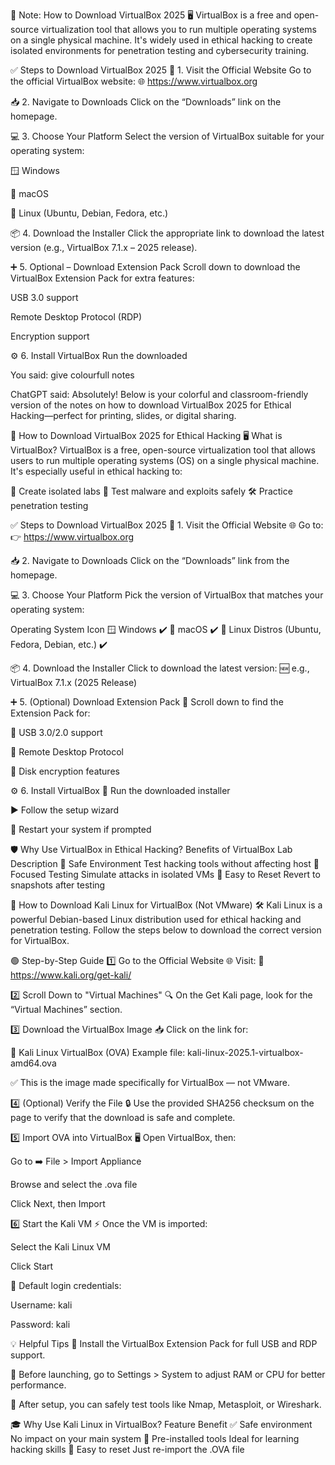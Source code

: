 📘 Note: How to Download VirtualBox 2025 
🖥️ VirtualBox is a free and open-source virtualization tool that allows you to run multiple operating systems on a single physical machine. It's widely used in ethical hacking to create isolated environments for penetration testing and cybersecurity training.

✅ Steps to Download VirtualBox 2025
🔗 1. Visit the Official Website
Go to the official VirtualBox website:
🌐 https://www.virtualbox.org

📥 2. Navigate to Downloads
Click on the “Downloads” link on the homepage.

💻 3. Choose Your Platform
Select the version of VirtualBox suitable for your operating system:

🪟 Windows

🍎 macOS

🐧 Linux (Ubuntu, Debian, Fedora, etc.)

📦 4. Download the Installer
Click the appropriate link to download the latest version
(e.g., VirtualBox 7.1.x – 2025 release).

➕ 5. Optional – Download Extension Pack
Scroll down to download the VirtualBox Extension Pack for extra features:

USB 3.0 support

Remote Desktop Protocol (RDP)

Encryption support

⚙️ 6. Install VirtualBox
Run the downloaded



You said:
give colourfull notes

ChatGPT said:
Absolutely! Below is your colorful and classroom-friendly version of the notes on how to download VirtualBox 2025 for Ethical Hacking—perfect for printing, slides, or digital sharing.

📘 How to Download VirtualBox 2025 for Ethical Hacking
🖥️ What is VirtualBox?
VirtualBox is a free, open-source virtualization tool that allows users to run multiple operating systems (OS) on a single physical machine. It's especially useful in ethical hacking to:

🔐 Create isolated labs
🧪 Test malware and exploits safely
🛠️ Practice penetration testing

✅ Steps to Download VirtualBox 2025
🔗 1. Visit the Official Website
🌐 Go to:
👉 https://www.virtualbox.org

📥 2. Navigate to Downloads
Click on the “Downloads” link from the homepage.

💻 3. Choose Your Platform
Pick the version of VirtualBox that matches your operating system:

Operating System	Icon
🪟 Windows	✔️
🍎 macOS	✔️
🐧 Linux Distros (Ubuntu, Fedora, Debian, etc.)	✔️

📦 4. Download the Installer
Click to download the latest version:
🆕 e.g., VirtualBox 7.1.x (2025 Release)

➕ 5. (Optional) Download Extension Pack
📂 Scroll down to find the Extension Pack for:

🔌 USB 3.0/2.0 support

📡 Remote Desktop Protocol

🔐 Disk encryption features

⚙️ 6. Install VirtualBox
📂 Run the downloaded installer

▶️ Follow the setup wizard

🔁 Restart your system if prompted

🛡️ Why Use VirtualBox in Ethical Hacking?
Benefits of VirtualBox Lab	Description
🧪 Safe Environment	Test hacking tools without affecting host
🎯 Focused Testing	Simulate attacks in isolated VMs
🔁 Easy to Reset	Revert to snapshots after testing


🎯 How to Download Kali Linux for VirtualBox (Not VMware)
🛠️ Kali Linux is a powerful Debian-based Linux distribution used for ethical hacking and penetration testing. Follow the steps below to download the correct version for VirtualBox.

🟢 Step-by-Step Guide
1️⃣ Go to the Official Website
🌐 Visit:
🔗 https://www.kali.org/get-kali/

2️⃣ Scroll Down to "Virtual Machines"
🔍 On the Get Kali page, look for the “Virtual Machines” section.

3️⃣ Download the VirtualBox Image
📥 Click on the link for:

🔸 Kali Linux VirtualBox (OVA)
Example file: kali-linux-2025.1-virtualbox-amd64.ova

✅ This is the image made specifically for VirtualBox — not VMware.

4️⃣ (Optional) Verify the File
🔒 Use the provided SHA256 checksum on the page to verify that the download is safe and complete.

5️⃣ Import OVA into VirtualBox
🖥️ Open VirtualBox, then:

Go to ➡️ File > Import Appliance

Browse and select the .ova file

Click Next, then Import

6️⃣ Start the Kali VM
⚡ Once the VM is imported:

Select the Kali Linux VM

Click Start

🔑 Default login credentials:

Username: kali

Password: kali

💡 Helpful Tips
🔧 Install the VirtualBox Extension Pack for full USB and RDP support.

🔄 Before launching, go to Settings > System to adjust RAM or CPU for better performance.

🧪 After setup, you can safely test tools like Nmap, Metasploit, or Wireshark.

🎓 Why Use Kali Linux in VirtualBox?
Feature	Benefit
✅ Safe environment	No impact on your main system
🧰 Pre-installed tools	Ideal for learning hacking skills
🔄 Easy to reset	Just re-import the .OVA file




